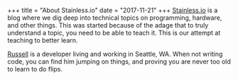 +++
title = "About Stainless.io"
date = "2017-11-21"
+++
[Stainless.io](/) is a blog where we dig deep into technical topics on
programming, hardware, and other things. This was started because of the adage that
to truly understand a topic, you need to be able to teach it. This is our attempt
at teaching to better learn.

[Russell](https://russellhay.com/) is a developer living and working in Seattle, WA. When
not writing code, you can find him jumping on things, and proving you are never too old
to learn to do flips.